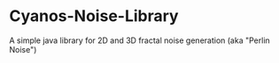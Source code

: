 # Cyanos-Noise-Library
A simple java library for 2D and 3D fractal noise generation (aka "Perlin Noise")
